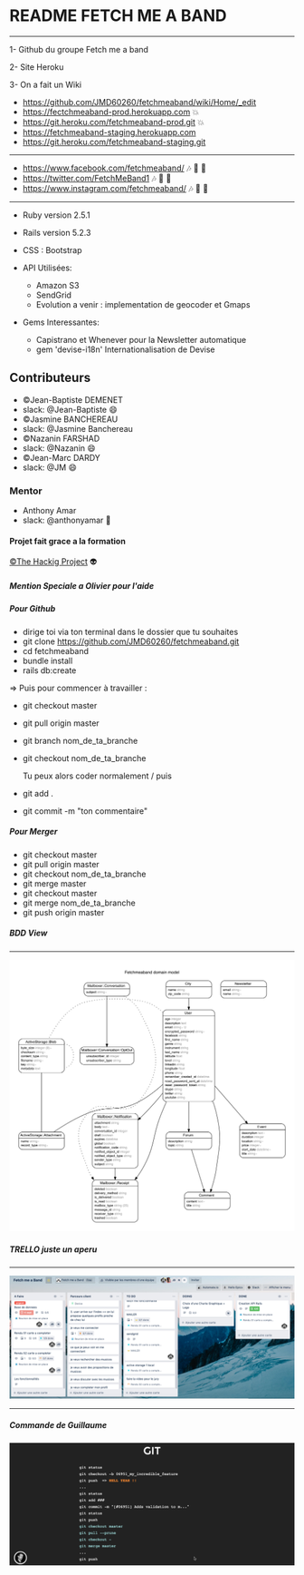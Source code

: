 # README FETCH ME A BAND #

___
1- Github du groupe Fetch me a band

2- Site Heroku

3- On a fait un Wiki

* <https://github.com/JMD60260/fetchmeaband/wiki/Home/_edit>
* <https://fectchmeaband-prod.herokuapp.com> :boom:
* <https://git.heroku.com/fetchmeaband-prod.git> :boom:
* <https://fetchmeaband-staging.herokuapp.com>
* <https://git.heroku.com/fetchmeaband-staging.git>
  
___

* <https://www.facebook.com/fetchmeaband/>  :notes: :electric_plug: :tada:
* <https://twitter.com/FetchMeBand1> :notes: :electric_plug: :tada:
* <https://www.instagram.com/fetchmeaband/> :notes: :electric_plug: :tada:
  
___

- Ruby version 2.5.1
- Rails version 5.2.3
- CSS : Bootstrap 
- API Utilisées:
  * Amazon S3
  * SendGrid
  * Evolution a venir : implementation de geocoder et Gmaps

- Gems Interessantes:
  * Capistrano et Whenever pour la Newsletter automatique
  * gem 'devise-i18n' Internationalisation de Devise
  
## Contributeurs ##

- ©Jean-Baptiste DEMENET
- slack: @Jean-Baptiste :smile:
- ©Jasmine BANCHEREAU
- slack: @Jasmine Banchereau
- ©Nazanin FARSHAD
- slack: @Nazanin :smile:
- ©Jean-Marc DARDY
- slack: @JM :smile:
  
### Mentor ###

- Anthony Amar
- slack: @anthonyamar :rocket:
  
#### Projet fait grace a la formation ####

[©The Hackig Project](<https://www.thehackingproject.org/fr>) :alien:

##### Mention Speciale a Olivier pour l'aide #####
  
##### Pour Github #####

- dirige toi via ton terminal dans le dossier que tu souhaites
- git clone <https://github.com/JMD60260/fetchmeaband.git>
- cd fetchmeaband
- bundle install
- rails db:create
  
=> Puis pour commencer à travailler :

- git checkout master
- git pull origin master
- git branch nom_de_ta_branche
- git checkout nom_de_ta_branche
  
  Tu peux alors coder normalement / puis
  
- git add .
- git commit -m "ton commentaire"
  
##### Pour Merger #####

- git checkout master
- git pull origin master
- git checkout nom_de_ta_branche
- git merge master
- git checkout master
- git merge nom_de_ta_branche
- git push origin master

##### BDD View #####

___
![show BDD](app/assets/images/erd.png)

##### TRELLO juste un aperu #####

___
![Trello](app/assets/images/Trello.png)
___

##### Commande de Guillaume #####

![git command](app/assets/images/gdf.png)
